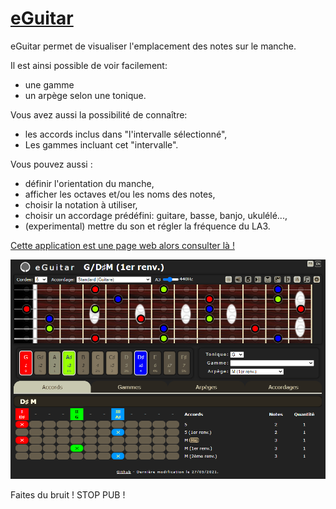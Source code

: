 # [eGuitar](http://raphpell.github.io/eGuitar/)

eGuitar permet de visualiser l'emplacement des notes sur le manche.

Il est ainsi possible de voir facilement:
- une gamme
- un arpège
selon une tonique.

Vous avez aussi la possibilité de connaître:
- les accords inclus dans "l'intervalle sélectionné",
- Les gammes incluant cet "intervalle".

Vous pouvez aussi  :
- définir l'orientation du manche,
- afficher les octaves et/ou les noms des notes,
- choisir la notation à utiliser,
- choisir un accordage prédéfini: guitare, basse, banjo, ukulélé...,
- (experimental) mettre du son et régler la fréquence du LA3.

[Cette application est une page web alors consulter là !](http://raphpell.github.io/eGuitar/)

[![Preview](https://github.com/raphpell/eGuitar/raw/gh-pages/preview1.png "allez y !")](http://raphpell.github.io/eGuitar/)

Faites du bruit ! STOP PUB !
